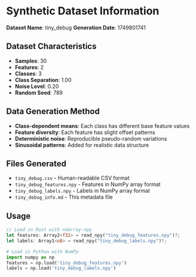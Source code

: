 # Synthetic Dataset Information
**Dataset Name**: tiny_debug
**Generation Date**: 1749801741

## Dataset Characteristics
- **Samples**: 30
- **Features**: 2
- **Classes**: 3
- **Class Separation**: 1.00
- **Noise Level**: 0.20
- **Random Seed**: 789

## Data Generation Method
- **Class-dependent means**: Each class has different base feature values
- **Feature diversity**: Each feature has slight offset patterns
- **Deterministic noise**: Reproducible pseudo-random variations
- **Sinusoidal patterns**: Added for realistic data structure

## Files Generated
- `tiny_debug.csv` - Human-readable CSV format
- `tiny_debug_features.npy` - Features in NumPy array format
- `tiny_debug_labels.npy` - Labels in NumPy array format
- `tiny_debug_info.md` - This metadata file

## Usage
```rust
// Load in Rust with ndarray-npy
let features: Array2<f32> = read_npy("tiny_debug_features.npy")?;
let labels: Array1<u8> = read_npy("tiny_debug_labels.npy")?;
```

```python
# Load in Python with NumPy
import numpy as np
features = np.load('tiny_debug_features.npy')
labels = np.load('tiny_debug_labels.npy')
```
